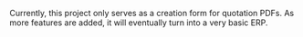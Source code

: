 Currently, this project only serves as a creation form for quotation PDFs. As more features are added, it will eventually turn into a very basic ERP.